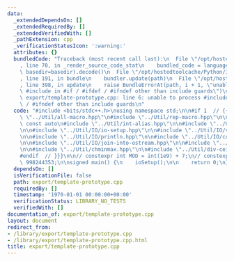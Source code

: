 ```yaml
---
data:
  _extendedDependsOn: []
  _extendedRequiredBy: []
  _extendedVerifiedWith: []
  _pathExtension: cpp
  _verificationStatusIcon: ':warning:'
  attributes: {}
  bundledCode: "Traceback (most recent call last):\n  File \"/opt/hostedtoolcache/Python/3.8.5/x64/lib/python3.8/site-packages/onlinejudge_verify/documentation/build.py\"\
    , line 70, in _render_source_code_stat\n    bundled_code = language.bundle(stat.path,\
    \ basedir=basedir).decode()\n  File \"/opt/hostedtoolcache/Python/3.8.5/x64/lib/python3.8/site-packages/onlinejudge_verify/languages/cplusplus.py\"\
    , line 191, in bundle\n    bundler.update(path)\n  File \"/opt/hostedtoolcache/Python/3.8.5/x64/lib/python3.8/site-packages/onlinejudge_verify/languages/cplusplus_bundle.py\"\
    , line 398, in update\n    raise BundleErrorAt(path, i + 1, \"unable to process\
    \ #include in #if / #ifdef / #ifndef other than include guards\")\nonlinejudge_verify.languages.cplusplus_bundle.BundleErrorAt:\
    \ export/template-prototype.cpp: line 6: unable to process #include in #if / #ifdef\
    \ / #ifndef other than include guards\n"
  code: "#include <bits/stdc++.h>\nusing namespace std;\n\n#if 1  // {{{\n\n#include\
    \ \"../Util/all-macro.hpp\"\n#include \"../Util/rep-macro.hpp\"\n\n#define let\
    \ const auto\n#include \"../Util/int-alias.hpp\"\n\n#include \"../Util/int-infinity.hpp\"\
    \n\n#include \"../Util/IO/io-setup.hpp\"\n\n#include \"../Util/IO/var-declaration-with-input.hpp\"\
    \n\n#include \"../Util/IO/println.hpp\"\n\n#include \"../Util/IO/container-io.hpp\"\
    \n\n#include \"../Util/IO/join-into-ostream.hpp\"\n\n#include \"../Util/bye.hpp\"\
    \n\n#include \"../Util/chminmax.hpp\"\n\n#include \"../Util/div-ceil.hpp\"\n\n\
    #endif  // }}}\n\n// constexpr int MOD = int(1e9) + 7;\n// constexpr int MOD =\
    \ 998244353;\n\nsigned main() {\n    ioSetup();\n\n    return 0;\n}\n"
  dependsOn: []
  isVerificationFile: false
  path: export/template-prototype.cpp
  requiredBy: []
  timestamp: '1970-01-01 00:00:00+00:00'
  verificationStatus: LIBRARY_NO_TESTS
  verifiedWith: []
documentation_of: export/template-prototype.cpp
layout: document
redirect_from:
- /library/export/template-prototype.cpp
- /library/export/template-prototype.cpp.html
title: export/template-prototype.cpp
---
```

